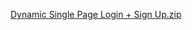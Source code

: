 [Dynamic Single Page Login + Sign Up.zip](https://github.com/abdraoufai/websit/files/15118916/Dynamic.Single.Page.Login.%2B.Sign.Up.zip)
